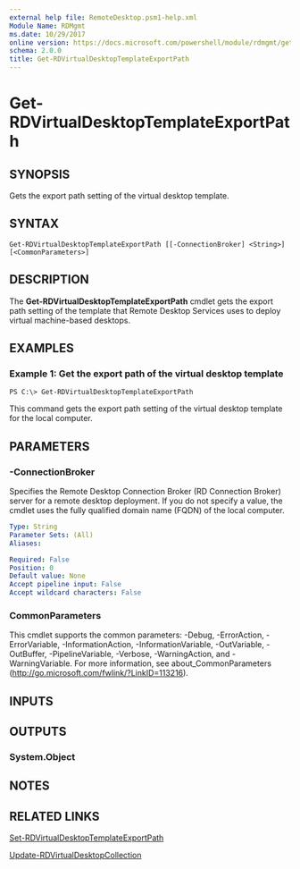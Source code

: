 ```yaml
---
external help file: RemoteDesktop.psm1-help.xml
Module Name: RDMgmt
ms.date: 10/29/2017
online version: https://docs.microsoft.com/powershell/module/rdmgmt/get-rdvirtualdesktoptemplateexportpath?view=windowsserver2012r2-ps&wt.mc_id=ps-gethelp
schema: 2.0.0
title: Get-RDVirtualDesktopTemplateExportPath
---
```


# Get-RDVirtualDesktopTemplateExportPath

## SYNOPSIS
Gets the export path setting of the virtual desktop template.

## SYNTAX

```
Get-RDVirtualDesktopTemplateExportPath [[-ConnectionBroker] <String>] [<CommonParameters>]
```

## DESCRIPTION
The **Get-RDVirtualDesktopTemplateExportPath** cmdlet gets the export path setting of the template that Remote Desktop Services uses to deploy virtual machine-based desktops.

## EXAMPLES

### Example 1: Get the export path of the virtual desktop template
```
PS C:\> Get-RDVirtualDesktopTemplateExportPath
```

This command gets the export path setting of the virtual desktop template for the local computer.

## PARAMETERS

### -ConnectionBroker
Specifies the Remote Desktop Connection Broker (RD Connection Broker) server for a remote desktop deployment.
If you do not specify a value, the cmdlet uses the fully qualified domain name (FQDN) of the local computer.

```yaml
Type: String
Parameter Sets: (All)
Aliases:

Required: False
Position: 0
Default value: None
Accept pipeline input: False
Accept wildcard characters: False
```

### CommonParameters
This cmdlet supports the common parameters: -Debug, -ErrorAction, -ErrorVariable, -InformationAction, -InformationVariable, -OutVariable, -OutBuffer, -PipelineVariable, -Verbose, -WarningAction, and -WarningVariable. For more information, see about_CommonParameters (http://go.microsoft.com/fwlink/?LinkID=113216).

## INPUTS

## OUTPUTS

### System.Object

## NOTES

## RELATED LINKS

[Set-RDVirtualDesktopTemplateExportPath](./Set-RDVirtualDesktopTemplateExportPath.md)

[Update-RDVirtualDesktopCollection](./Update-RDVirtualDesktopCollection.md)

